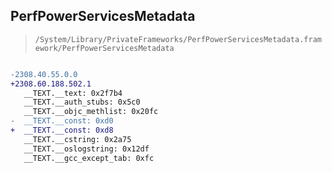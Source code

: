 ## PerfPowerServicesMetadata

> `/System/Library/PrivateFrameworks/PerfPowerServicesMetadata.framework/PerfPowerServicesMetadata`

```diff

-2308.40.55.0.0
+2308.60.188.502.1
   __TEXT.__text: 0x2f7b4
   __TEXT.__auth_stubs: 0x5c0
   __TEXT.__objc_methlist: 0x20fc
-  __TEXT.__const: 0xd0
+  __TEXT.__const: 0xd8
   __TEXT.__cstring: 0x2a75
   __TEXT.__oslogstring: 0x12df
   __TEXT.__gcc_except_tab: 0xfc

```
